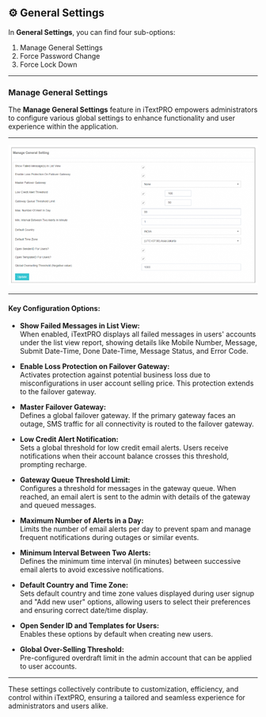## ⚙️ General Settings

In **General Settings**, you can find four sub-options:

1. Manage General Settings  
2. Force Password Change  
3. Force Lock Down  

---

### Manage General Settings

The **Manage General Settings** feature in iTextPRO empowers administrators to configure various global settings to enhance functionality and user experience within the application.

---

![Manage General Settings](images/managesetting1.png)

---

#### Key Configuration Options:

- **Show Failed Messages in List View:**  
  When enabled, iTextPRO displays all failed messages in users' accounts under the list view report, showing details like Mobile Number, Message, Submit Date-Time, Done Date-Time, Message Status, and Error Code.

- **Enable Loss Protection on Failover Gateway:**  
  Activates protection against potential business loss due to misconfigurations in user account selling price. This protection extends to the failover gateway.

- **Master Failover Gateway:**  
  Defines a global failover gateway. If the primary gateway faces an outage, SMS traffic for all connectivity is routed to the failover gateway.

- **Low Credit Alert Notification:**  
  Sets a global threshold for low credit email alerts. Users receive notifications when their account balance crosses this threshold, prompting recharge.

- **Gateway Queue Threshold Limit:**  
  Configures a threshold for messages in the gateway queue. When reached, an email alert is sent to the admin with details of the gateway and queued messages.

- **Maximum Number of Alerts in a Day:**  
  Limits the number of email alerts per day to prevent spam and manage frequent notifications during outages or similar events.

- **Minimum Interval Between Two Alerts:**  
  Defines the minimum time interval (in minutes) between successive email alerts to avoid excessive notifications.

- **Default Country and Time Zone:**  
  Sets default country and time zone values displayed during user signup and "Add new user" options, allowing users to select their preferences and ensuring correct date/time display.

- **Open Sender ID and Templates for Users:**  
  Enables these options by default when creating new users.

- **Global Over-Selling Threshold:**  
  Pre-configured overdraft limit in the admin account that can be applied to user accounts.

---

These settings collectively contribute to customization, efficiency, and control within iTextPRO, ensuring a tailored and seamless experience for administrators and users alike.

